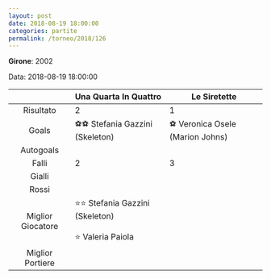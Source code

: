 ```yaml
---
layout: post
date: 2018-08-19 18:00:00
categories: partite
permalink: /torneo/2018/126
---
```

**Girone**: 2002

Data: 2018-08-19 18:00:00

| | Una Quarta In Quattro | Le Siretette |
|:-----:|-----|-----|
Risultato|2|1
Goals|⚽⚽ Stefania Gazzini (Skeleton)|⚽ Veronica Osele (Marion Johns)<br/>
Autogoals||
Falli|2|3
Gialli||
Rossi||
Miglior Giocatore|⭐⭐ Stefania Gazzini (Skeleton)<br/><br/>⭐ Valeria Paiola<br/>|
Miglior Portiere||